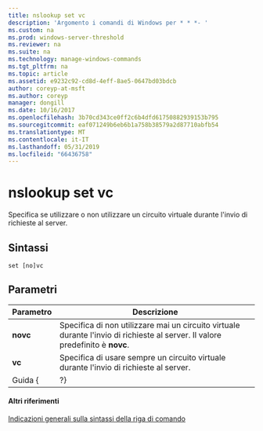 ```yaml
---
title: nslookup set vc
description: 'Argomento i comandi di Windows per * * *- '
ms.custom: na
ms.prod: windows-server-threshold
ms.reviewer: na
ms.suite: na
ms.technology: manage-windows-commands
ms.tgt_pltfrm: na
ms.topic: article
ms.assetid: e9232c92-cd8d-4eff-8ae5-0647bd03bdcb
author: coreyp-at-msft
ms.author: coreyp
manager: dongill
ms.date: 10/16/2017
ms.openlocfilehash: 3b70cd343ce0ff2c6b4dfd61750882939153b795
ms.sourcegitcommit: eaf071249b6eb6b1a758b38579a2d87710abfb54
ms.translationtype: MT
ms.contentlocale: it-IT
ms.lasthandoff: 05/31/2019
ms.locfileid: "66436758"
---
```

# <a name="nslookup-set-vc"></a>nslookup set vc



Specifica se utilizzare o non utilizzare un circuito virtuale durante l'invio di richieste al server.

## <a name="syntax"></a>Sintassi

```
set [no]vc
```

## <a name="parameters"></a>Parametri

| Parametro |                                              Descrizione                                               |
|-----------|--------------------------------------------------------------------------------------------------------|
| **novc**  | Specifica di non utilizzare mai un circuito virtuale durante l'invio di richieste al server. Il valore predefinito è **novc**. |
|  **vc**   |             Specifica di usare sempre un circuito virtuale durante l'invio di richieste al server.             |
|   Guida {   |                                                   ?}                                                   |

#### <a name="additional-references"></a>Altri riferimenti

[Indicazioni generali sulla sintassi della riga di comando](command-line-syntax-key.md)